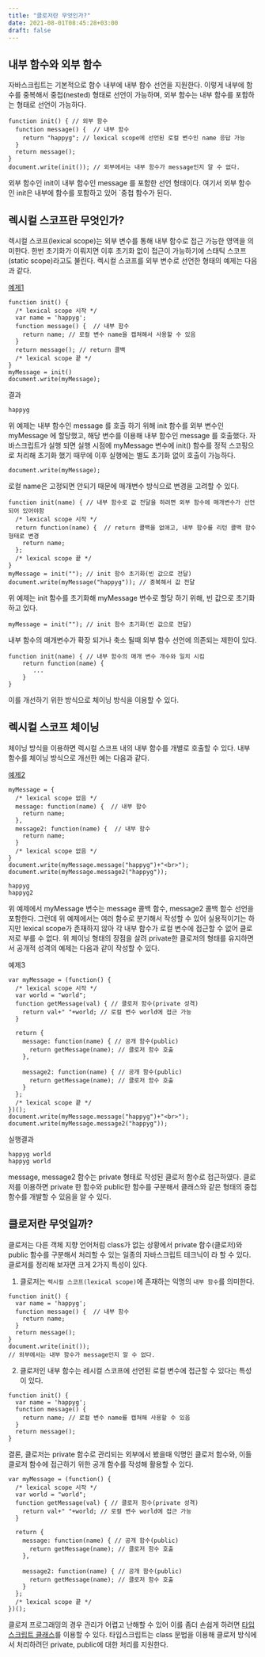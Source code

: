 ```yaml
---
title: "클로저란 무엇인가?"
date: 2021-08-01T08:45:28+03:00
draft: false
---
```


## 내부 함수와 외부 함수

자바스크립트는 기본적으로 함수 내부에 내부 함수 선언을 지원한다. 이렇게 내부에 함수를 중복해서 중첩(nested) 형태로 선언이 가능하며, 외부 함수는 내부 함수를 포함하는 형태로 선언이 가능하다.

```
function init() { // 외부 함수 
  function message() {  // 내부 함수
    return "happyg"; // lexical scope에 선언된 로컬 변수인 name 응답 가능
  }
  return message();
}
document.write(init()); // 외부에서는 내부 함수가 message인지 알 수 없다.
```

외부 함수인 init이  내부 함수인 message 를 포함한 선언 형태이다. 여기서 외부 함수인 init은 내부에 함수를 포함하고 있어 `중첩 함수가 된다.



## 렉시컬 스코프란 무엇인가?

렉시컬 스코프(lexical scope)는 외부 변수를 통해 내부 함수로 접근 가능한 영역을 의미한다. 한번 초기화가 이뤄지면 이후 초기화 없이 접근이 가능하기에 스태틱 스코프(static scope)라고도 불린다. 렉시컬 스코프를 외부 변수로 선언한 형태의 예제는 다음과 같다.

[예제1](https://jsfiddle.net/happygrammer/fox5hjzr/8)

```
function init() {
  /* lexical scope 시작 */
  var name = 'happyg';
  function message() {  // 내부 함수
    return name; // 로컬 변수 name을 캡쳐해서 사용할 수 있음
  }
  return message(); // return 콜백
  /* lexical scope 끝 */
}
myMessage = init()
document.write(myMessage);
```

결과

```
happyg
```

위 예제는 내부 함수인 message 를 호출 하기 위해  init 함수를 외부 변수인 myMessage 에 할당했고, 해당 변수를 이용해 내부 함수인 message 를 호출했다. 자바스크립트가 실행 되면 실행 시점에 myMessage 변수에 init() 함수를 정적 스코핑으로 처리해 초기화 했기 때무에 이후 실행에는 별도 초기화 없이 호출이 가능하다.

```
document.write(myMessage);
```

로컬 name은 고정되면 안되기 때문에 매개변수 방식으로 변경을 고려할 수 있다.

```
function init(name) { // 내부 함수로 값 전달을 하려면 외부 함수에 매개변수가 선언 되어 있어야함
  /* lexical scope 시작 */
  return function(name) {  // return 콜백을 없애고, 내부 함수를 리턴 콜백 함수 형태로 변경
    return name;
  };
  /* lexical scope 끝 */
}
myMessage = init(""); // init 함수 초기화(빈 값으로 전달)
document.write(myMessage("happyg")); // 중복해서 값 전달
```

위 예제는 init 함수를 초기화해 myMessage 변수로 할당 하기 위해, 빈 값으로 초기화하고 있다.

```
myMessage = init(""); // init 함수 초기화(빈 값으로 전달)
```

내부 함수의 매개변수가 확장 되거나 축소 될때 외부 함수 선언에 의존되는 제한이 있다.

```
function init(name) { // 내부 함수의 매개 변수 개수와 일치 시킴
    return function(name) {
       ...
    }
}
```

이를 개선하기 위한 방식으로 체이닝 방식을 이용할 수 있다.



## 렉시컬 스코프 체이닝

체이닝 방식을 이용하면 렉시컬 스코프 내의 내부 함수를 개별로 호출할 수 있다. 내부 함수를 체이닝 방식으로 개선한 예는 다음과 같다.

[예제2](https://jsfiddle.net/happygrammer/fox5hjzr/27/)

```
myMessage = {
  /* lexical scope 없음 */
  message: function(name) {  // 내부 함수
    return name;
  },
  message2: function(name) {  // 내부 함수
    return name;
  }
  /* lexical scope 없음 */
}
document.write(myMessage.message("happyg")+"<br>");
document.write(myMessage.message2("happyg"));
```

```
happyg
happyg2
```

위 예제에서 myMessage 변수는 message 콜백 함수, message2 콜백 함수 선언을 포함한다. 그런데 위 예제에서는 여러 함수로 분기해서 작성할 수 있어 실용적이기는 하지만 lexical scope가 존재하지 않아 각 내부 함수가 로컬 변수에 접근할 수 없어 클로저로 부를 수 없다. 위 체이닝 형태의 장점을 살려 private한 클로저의 형태를 유지하면서 공개적 성격의 예제는 다음과 같이 작성할 수 있다.

예제3

```
var myMessage = (function() {
  /* lexical scope 시작 */
  var world = "world";
  function getMessage(val) { // 클로저 함수(private 성격)
    return val+" "+world; // 로컬 변수 world에 접근 가능
  }

  return {
    message: function(name) { // 공개 함수(public)
      return getMessage(name); // 클로저 함수 호출
    },

    message2: function(name) { // 공개 함수(public)
      return getMessage(name); // 클로저 함수 호출
    }
  };
  /* lexical scope 끝 */
})();
document.write(myMessage.message("happyg")+"<br>");
document.write(myMessage.message2("happyg"));
```

실행결과

```
happyg world
happyg world
```

message, message2 함수는 private 형태로 작성된 클로저 함수로 접근하였다. 클로저를 이용하면 private 한 함수와 public한 함수를 구분해서 클래스와 같은 형태의 중첩 함수를 개발할 수 있음을 알 수 있다.



## 클로저란 무엇일까?

클로저는 다른 객체 지향 언어처럼 class가 없는 상황에서 private 함수(클로저)와 public 함수를 구분해서 처리할 수 있는 일종의 자바스크립트 테크닉이 라 할 수 있다. 클로저를 정리해 보자면 크게 2가지 특성이 있다.

1. 클로저는 `렉시컬 스코프(lexical scope)`에 존재하는 익명의 `내부 함수`를 의미한다.

```
function init() {
  var name = 'happyg';
  function message() {  // 내부 함수
    return name;
  }
  return message(); 
}
document.write(init());
// 외부에서는 내부 함수가 message인지 알 수 없다.
```

2. 클로저인 내부 함수는 레시컬 스코프에 선언된 로컬 변수에 접근할 수 있다는 특성이 있다.

```
function init() {
  var name = 'happyg';
  function message() { 
    return name; // 로컬 변수 name를 캡쳐해 사용할 수 있음
  }
  return message(); 
}
```

결론, 클로저는 private 함수로 관리되는 외부에서 봤을때 익명인 클로저 함수와, 이들 클로저 함수에 접근하기 위한 공개 함수를 작성해 활용할 수 있다.

```
var myMessage = (function() {
  /* lexical scope 시작 */
  var world = "world";
  function getMessage(val) { // 클로저 함수(private 성격)
    return val+" "+world; // 로컬 변수 world에 접근 가능
  }

  return {
    message: function(name) { // 공개 함수(public)
      return getMessage(name); // 클로저 함수 호출
    },

    message2: function(name) { // 공개 함수(public)
      return getMessage(name); // 클로저 함수 호출
    }
  };
  /* lexical scope 끝 */
})();
```

클로저 프로그래밍의 경우 관리가 어렵고 난해할 수 있어 이를 좀더 손쉽게 하려면 [타입스크립트 클래스](https://www.typescriptlang.org/docs/handbook/classes.html)를 이용할 수 있다. 타입스크립트는 class 문법을 이용해 클로저 방식에서 처리하려던 private, public에 대한 처리를 지원한다.
